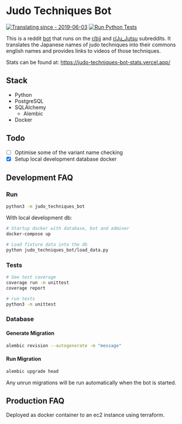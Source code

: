 # Judo Techniques Bot

[![Translating since - 2019-06-03](https://img.shields.io/badge/Translating_since-2019--06--03-2ea44f)](https://judo-techniques-bot-stats.vercel.app/) [![Run Python Tests](https://github.com/AbundantSalmon/judo-techniques-bot/actions/workflows/cy.yml/badge.svg)](https://github.com/AbundantSalmon/judo-techniques-bot/actions/workflows/cy.yml)

This is a reddit [bot](https://www.reddit.com/user/JudoTechniquesBot/)
that runs on the [r/bjj](https://www.reddit.com/r/bjj/) and [r/Ju_Jutsu](https://www.reddit.com/r/Ju_Jutsu/)
subreddits. It translates the Japanese names of judo techniques into their
commons english names and provides links to videos of those techniques.

Stats can be found at: <https://judo-techniques-bot-stats.vercel.app/>

## Stack

- Python
- PostgreSQL
- SQLAlchemy
  - Alembic
- Docker

## Todo

- [ ] Optimise some of the variant name checking
- [x] Setup local development database docker

## Development FAQ

### Run

```bash
python3 -m judo_techniques_bot
```

With local development db:

```bash
# Startup docker with database, bot and adminer
docker-compose up

# Load fixture data into the db
python judo_techniques_bot/load_data.py
```

### Tests

```bash
# See test coverage
coverage run -m unittest
coverage report

# run tests
python3 -m unittest
```

### Database

#### Generate Migration

```bash
alembic revision --autogenerate -m "message"
```

#### Run Migration

```bash
alembic upgrade head
```

Any unrun migrations will be run automatically when the bot is started.

## Production FAQ

Deployed as docker container to an ec2 instance using terraform.
